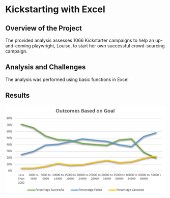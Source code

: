 # Kickstarting with Excel

## Overview of the Project
The provided analysis assesses 1066 Kickstarter campaigns to help an up-and-coming playwright, Louise, to start her own successful crowd-sourcing campaign. 

## Analysis and Challenges

The analysis was performed using basic functions in Excel 

## Results

![graph](https://github.com/sophiehearn/kickstarter-analysis/blob/main/Images/Outcomes_vs_Goals.png?raw=true)

